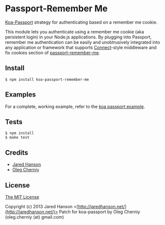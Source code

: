 # Passport-Remember Me

[Koa-Passport](https://github.com/rkusa/koa-passport) strategy for authenticating based on a
remember me cookie.

This module lets you authenticate using a remember me cookie (aka persistent
login) in your Node.js applications.  By plugging into Passport, remember me
authentication can be easily and unobtrusively integrated into any application
or framework that supports [Connect](http://www.senchalabs.org/connect/)-style
middleware and fix cookies section of [passport-remember-me](https://github.com/jaredhanson/passport-remember-me).

## Install

    $ npm install koa-passport-remember-me


## Examples

For a complete, working example, refer to the [koa passport example](https://github.com/ApelSYN/koa-passport-example).

## Tests

    $ npm install
    $ make test

## Credits

  - [Jared Hanson](http://github.com/jaredhanson)
  - [Oleg Cherniy](https://github.com/ApelSYN)

## License

[The MIT License](http://opensource.org/licenses/MIT)

Copyright (c) 2013 Jared Hanson <[http://jaredhanson.net/](http://jaredhanson.net/)>
Patch for koa-passport by Oleg Cherniy (oleg.cherniy (at) gmail.com)   
